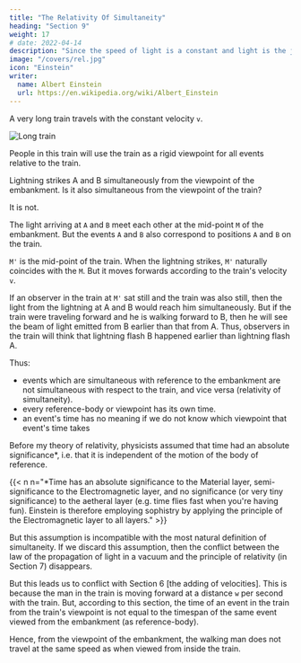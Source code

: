 ```yaml
---
title: "The Relativity Of Simultaneity"
heading: "Section 9"
weight: 17
# date: 2022-04-14
description: "Since the speed of light is a constant and light is the judge, then time becomes relative to the viewpoint"
image: "/covers/rel.jpg"
icon: "Einstein"
writer:
  name: Albert Einstein
  url: https://en.wikipedia.org/wiki/Albert_Einstein
---
```




<!-- UP to now our considerations have been referred to a particular body of reference, which we have styled a “railway embankment.” -->

A very long train travels with the constant velocity `v`.

![Long train](/graphics/physics/amb.png)

People in this train will use the train as a rigid viewpoint for all events relative to the train.

<!-- Then every event which takes place along the line also takes place at a particular point of the train. Also the definition of simultaneity can be given relative to the train in exactly the same way as with respect to the embankment.

As a natural consequence, however, the following question arises=  -->

Lightning strikes A and B simultaneously from the viewpoint of the embankment. Is it also simultaneous from the viewpoint of the train? 

It is not. 

The light arriving at `A` and `B` meet each other at the mid-point `M` of the embankment. But the events `A` and `B` also correspond to positions `A` and `B` on the train. 

`M'` is the mid-point of the train. When the lightning strikes, `M'` naturally coincides with the `M`. But it moves forwards according to the train's velocity `v`. 

If an observer in the train at `M'` sat still and the train was also still, then the  light from the lightning at A and B would reach him simultaneously. But if the train were traveling forward and he is walking forward to B, then he will see the beam of light emitted from B earlier than that from A. Thus, observers in the train will think that lightning flash B happened earlier than lightning flash A.

Thus:
- events which are simultaneous with reference to the embankment are not simultaneous with respect to the train, and vice versa (relativity of simultaneity).
- every reference-body or viewpoint has its own time.
- an event's time has no meaning if we do not know which viewpoint that event's time takes

Before my theory of relativity, physicists assumed that time had an absolute significance*, i.e. that it is independent of the motion of the body of reference.

{{< n n="*Time has an absolute significance to the Material layer, semi-significance to the Electromagnetic layer, and no significance (or very tiny significance) to the aetheral layer (e.g. time flies fast when you're having fun). Einstein is therefore employing sophistry by applying the principle of the Electromagnetic layer to all layers." >}}
 


But this assumption is incompatible with the most natural definition of simultaneity. If we discard this assumption, then the conflict between the law of the propagation of light in a vacuum and the principle of relativity (in Section 7) disappears.

But this leads us to conflict with Section 6 [the adding of velocities]. <!-- We were led to that conflict by the considerations of Section 6, which are now no longer tenable.  --> This is because the man in the train is moving forward at a distance `w` per second with the train<!--  is also moving at the same distance with respect to the embankment in each second -->. But, according to this section, the time of an event in the train from the train's viewpoint is not equal to the timespan of the same event viewed from the embankment (as reference-body). 

Hence, from the viewpoint of the embankment, the walking man does not travel at the same speed as when viewed from inside the train. <!-- the distance `w` relative to the train in a time equal to 1 second. --> 

<!-- Moreover, Section 6 is based on an arbitrary assumption.  -->

<!--  although it was always tacitly made even before the introduction of the theory of relativity. -->
